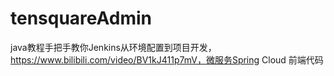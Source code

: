# tensquareAdmin
java教程手把手教你Jenkins从环境配置到项目开发，https://www.bilibili.com/video/BV1kJ411p7mV，微服务Spring Cloud 前端代码
